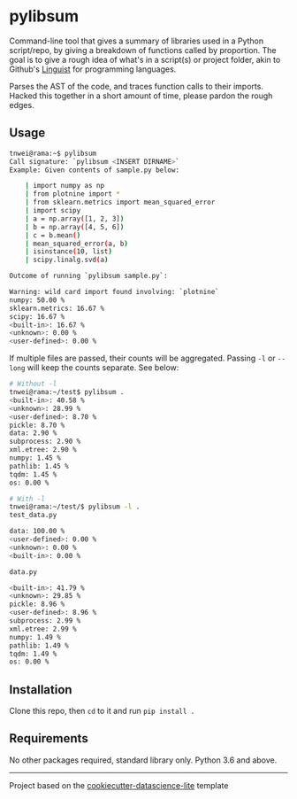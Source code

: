 # pylibsum

<!-- Purpose of project -->
<!-- Brief project description -->

Command-line tool that gives a summary of libraries used in a Python script/repo, by giving a breakdown of functions called by proportion. The goal is to give a rough idea of what's in a script(s) or project folder, akin to Github's [Linguist](https://github.com/github/linguist/) for programming languages. 

Parses the AST of the code, and traces function calls to their imports. Hacked this together in a short amount of time, please pardon the rough edges. 

## Usage

``` bash
tnwei@rama:~$ pylibsum
Call signature: `pylibsum <INSERT DIRNAME>`
Example: Given contents of sample.py below:

	| import numpy as np
	| from plotnine import *
	| from sklearn.metrics import mean_squared_error
	| import scipy
	| a = np.array([1, 2, 3])
	| b = np.array([4, 5, 6])
	| c = b.mean()
	| mean_squared_error(a, b)
	| isinstance(10, list)
	| scipy.linalg.svd(a)

Outcome of running `pylibsum sample.py`:

Warning: wild card import found involving: `plotnine`
numpy: 50.00 %
sklearn.metrics: 16.67 %
scipy: 16.67 %
<built-in>: 16.67 %
<unknown>: 0.00 %
<user-defined>: 0.00 %
```

If multiple files are passed, their counts will be aggregated. Passing `-l` or `--long` will keep the counts separate. See below:

``` bash
# Without -l
tnwei@rama:~/test$ pylibsum .
<built-in>: 40.58 %
<unknown>: 28.99 %
<user-defined>: 8.70 %
pickle: 8.70 %
data: 2.90 %
subprocess: 2.90 %
xml.etree: 2.90 %
numpy: 1.45 %
pathlib: 1.45 %
tqdm: 1.45 %
os: 0.00 %

# With -l
tnwei@rama:~/test/$ pylibsum -l .
test_data.py

data: 100.00 %
<user-defined>: 0.00 %
<unknown>: 0.00 %
<built-in>: 0.00 %

data.py

<built-in>: 41.79 %
<unknown>: 29.85 %
pickle: 8.96 %
<user-defined>: 8.96 %
subprocess: 2.99 %
xml.etree: 2.99 %
numpy: 1.49 %
pathlib: 1.49 %
tqdm: 1.49 %
os: 0.00 %
```


## Installation

Clone this repo, then `cd` to it and run `pip install .`

## Requirements
<!-- Describe project requirements -->

No other packages required, standard library only. Python 3.6 and above.

------------------

Project based on the [cookiecutter-datascience-lite](https://github.com/tnwei/cookiecutter-datascience-lite/) template
